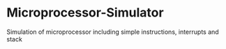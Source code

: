 # Microprocessor-Simulator
Simulation of microprocessor including simple instructions, interrupts and stack
